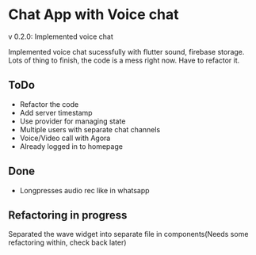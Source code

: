 # Chat App with Voice chat

v 0.2.0: Implemented voice chat

Implemented voice chat sucessfully with flutter sound, firebase storage. Lots of thing to finish, the code is a mess right now. Have to refactor it.

## ToDo

* Refactor the code
* Add server timestamp
* Use provider for managing state
* Multiple users with separate chat channels
* Voice/Video call with Agora
* Already logged in to homepage

## Done

* Longpresses audio rec like in whatsapp


## Refactoring in progress

Separated the wave widget into separate file in components(Needs some refactoring within, check back later)
